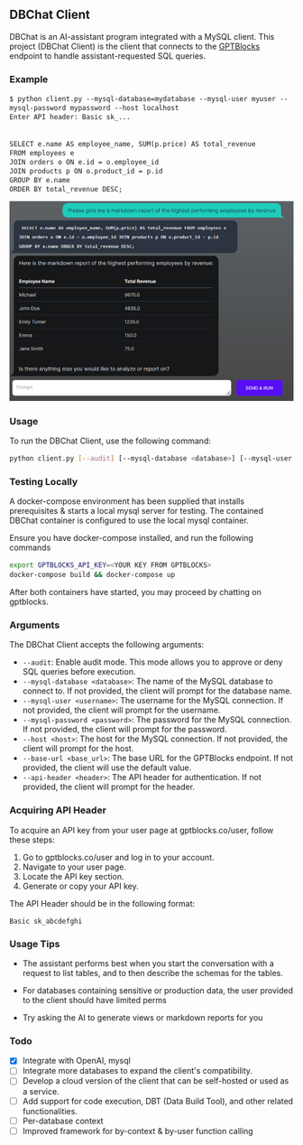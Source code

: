 ## DBChat Client

DBChat is an AI-assistant program integrated with a MySQL client. This project (DBChat Client) is the client that connects to the [GPTBlocks](https://gptblocks.co/dbchat) endpoint to handle assistant-requested SQL queries.


### Example

```
$ python client.py --mysql-database=mydatabase --mysql-user myuser --mysql-password mypassword --host localhost
Enter API header: Basic sk_...


SELECT e.name AS employee_name, SUM(p.price) AS total_revenue
FROM employees e
JOIN orders o ON e.id = o.employee_id
JOIN products p ON o.product_id = p.id
GROUP BY e.name
ORDER BY total_revenue DESC;
```

![Web Example](./webexample.png)




### Usage

To run the DBChat Client, use the following command:

```bash
python client.py [--audit] [--mysql-database <database>] [--mysql-user <username>] [--mysql-password <password>] [--host <host>] [--base-url <base_url>] [--api-header <header>]
```

### Testing Locally

A docker-compose environment has been supplied that installs prerequisites & starts a local mysql server for testing. The contained DBChat container is configured to use the local mysql container.

Ensure you have docker-compose installed, and run the following commands
```bash
export GPTBLOCKS_API_KEY=<YOUR KEY FROM GPTBLOCKS>
docker-compose build && docker-compose up
```

After both containers have started, you may proceed by chatting on gptblocks.

### Arguments

The DBChat Client accepts the following arguments:

* `--audit`: Enable audit mode. This mode allows you to approve or deny SQL queries before execution.
* `--mysql-database <database>`: The name of the MySQL database to connect to. If not provided, the client will prompt for the database name.
* `--mysql-user <username>`: The username for the MySQL connection. If not provided, the client will prompt for the username.
* `--mysql-password <password>`: The password for the MySQL connection. If not provided, the client will prompt for the password.
* `--host <host>`: The host for the MySQL connection. If not provided, the client will prompt for the host.
* `--base-url <base_url>`: The base URL for the GPTBlocks endpoint. If not provided, the client will use the default value.
* `--api-header <header>`: The API header for authentication. If not provided, the client will prompt for the header.

### Acquiring API Header

To acquire an API key from your user page at gptblocks.co/user, follow these steps:

1. Go to gptblocks.co/user and log in to your account.
2. Navigate to your user page.
3. Locate the API key section.
4. Generate or copy your API key.

The API Header should be in the following format:

```
Basic sk_abcdefghi
```

### Usage Tips

* The assistant performs best when you start the conversation with a request to list tables, and to then describe the schemas for the tables.

* For databases containing sensitive or production data, the user provided to the client should have limited perms

* Try asking the AI to generate views or markdown reports for you

### Todo

* [x] Integrate with OpenAI, mysql
* [ ] Integrate more databases to expand the client's compatibility.
* [ ] Develop a cloud version of the client that can be self-hosted or used as a service.
* [ ] Add support for code execution, DBT (Data Build Tool), and other related functionalities.
* [ ] Per-database context
* [ ] Improved framework for by-context & by-user function calling
